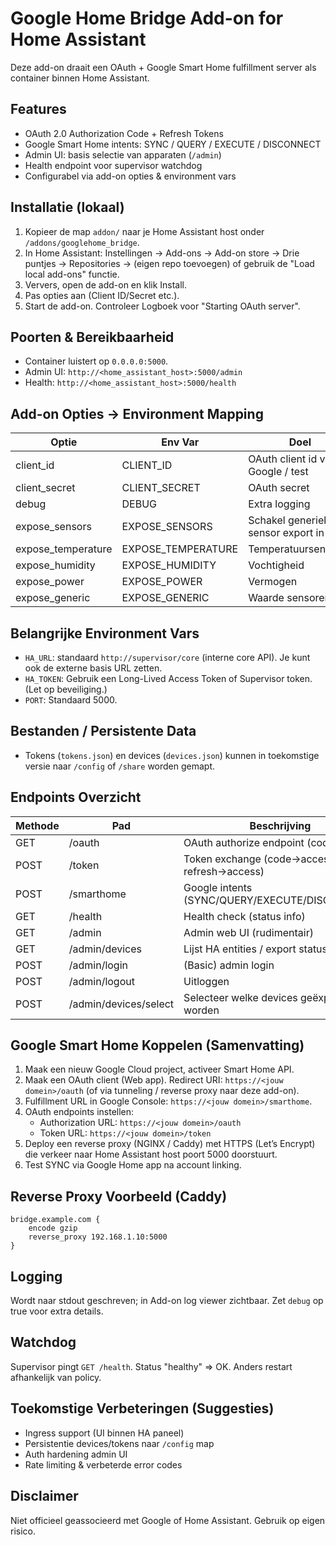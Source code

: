 # Google Home Bridge Add-on for Home Assistant

Deze add-on draait een OAuth + Google Smart Home fulfillment server als container binnen Home Assistant.

## Features
- OAuth 2.0 Authorization Code + Refresh Tokens
- Google Smart Home intents: SYNC / QUERY / EXECUTE / DISCONNECT
- Admin UI: basis selectie van apparaten (`/admin`)
- Health endpoint voor supervisor watchdog
- Configurabel via add-on opties & environment vars

## Installatie (lokaal)
1. Kopieer de map `addon/` naar je Home Assistant host onder `/addons/googlehome_bridge`.
2. In Home Assistant: Instellingen -> Add-ons -> Add-on store -> Drie puntjes -> Repositories -> (eigen repo toevoegen) of gebruik de "Load local add-ons" functie.
3. Ververs, open de add-on en klik Install.
4. Pas opties aan (Client ID/Secret etc.).
5. Start de add-on. Controleer Logboek voor "Starting OAuth server".

## Poorten & Bereikbaarheid
- Container luistert op `0.0.0.0:5000`.
- Admin UI: `http://<home_assistant_host>:5000/admin`
- Health: `http://<home_assistant_host>:5000/health`

## Add-on Opties -> Environment Mapping
| Optie | Env Var | Doel |
|-------|---------|------|
| client_id | CLIENT_ID | OAuth client id voor Google / test |
| client_secret | CLIENT_SECRET | OAuth secret |
| debug | DEBUG | Extra logging |
| expose_sensors | EXPOSE_SENSORS | Schakel generieke sensor export in |
| expose_temperature | EXPOSE_TEMPERATURE | Temperatuursensoren |
| expose_humidity | EXPOSE_HUMIDITY | Vochtigheid |
| expose_power | EXPOSE_POWER | Vermogen |
| expose_generic | EXPOSE_GENERIC | Waarde sensoren |

## Belangrijke Environment Vars
- `HA_URL`: standaard `http://supervisor/core` (interne core API). Je kunt ook de externe basis URL zetten.
- `HA_TOKEN`: Gebruik een Long-Lived Access Token of Supervisor token. (Let op beveiliging.)
- `PORT`: Standaard 5000.

## Bestanden / Persistente Data
- Tokens (`tokens.json`) en devices (`devices.json`) kunnen in toekomstige versie naar `/config` of `/share` worden gemapt.

## Endpoints Overzicht
| Methode | Pad | Beschrijving |
|---------|-----|--------------|
| GET | /oauth | OAuth authorize endpoint (code uitgifte) |
| POST | /token | Token exchange (code->access, refresh->access) |
| POST | /smarthome | Google intents (SYNC/QUERY/EXECUTE/DISCONNECT) |
| GET | /health | Health check (status info) |
| GET | /admin | Admin web UI (rudimentair) |
| GET | /admin/devices | Lijst HA entities / export status |
| POST | /admin/login | (Basic) admin login |
| POST | /admin/logout | Uitloggen |
| POST | /admin/devices/select | Selecteer welke devices geëxporteerd worden |

## Google Smart Home Koppelen (Samenvatting)
1. Maak een nieuw Google Cloud project, activeer Smart Home API.
2. Maak een OAuth client (Web app). Redirect URI: `https://<jouw domein>/oauth` (of via tunneling / reverse proxy naar deze add-on).
3. Fulfillment URL in Google Console: `https://<jouw domein>/smarthome`.
4. OAuth endpoints instellen:
   - Authorization URL: `https://<jouw domein>/oauth`
   - Token URL: `https://<jouw domein>/token`
5. Deploy een reverse proxy (NGINX / Caddy) met HTTPS (Let’s Encrypt) die verkeer naar Home Assistant host poort 5000 doorstuurt.
6. Test SYNC via Google Home app na account linking.

## Reverse Proxy Voorbeeld (Caddy)
```
bridge.example.com {
    encode gzip
    reverse_proxy 192.168.1.10:5000
}
```

## Logging
Wordt naar stdout geschreven; in Add-on log viewer zichtbaar. Zet `debug` op true voor extra details.

## Watchdog
Supervisor pingt `GET /health`. Status "healthy" => OK. Anders restart afhankelijk van policy.

## Toekomstige Verbeteringen (Suggesties)
- Ingress support (UI binnen HA paneel)
- Persistentie devices/tokens naar `/config` map
- Auth hardening admin UI
- Rate limiting & verbeterde error codes

## Disclaimer
Niet officieel geassocieerd met Google of Home Assistant. Gebruik op eigen risico.
